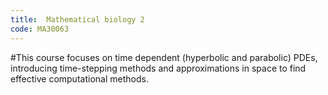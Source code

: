 ```yaml
---
title:  Mathematical biology 2
code: MA30063
---
```

#This course focuses on time dependent (hyperbolic and parabolic) PDEs, introducing time-stepping methods and approximations in space to find effective computational methods.
